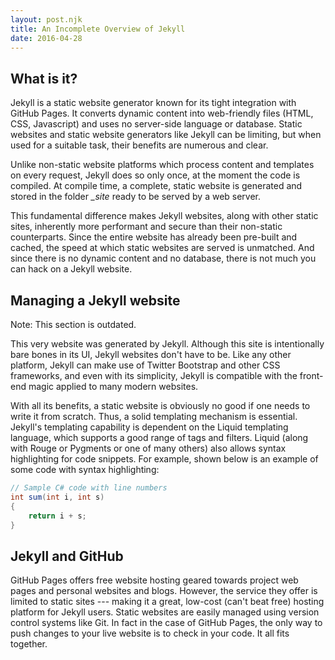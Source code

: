 ```yaml
---
layout: post.njk
title: An Incomplete Overview of Jekyll
date: 2016-04-28
---
```


## What is it?

Jekyll is a static website generator known for its tight integration with GitHub Pages. It converts dynamic content into web-friendly files (HTML, CSS, Javascript) and uses no server-side language or database. Static websites and static website generators like Jekyll can be limiting, but when used for a suitable task, their benefits are numerous and clear.

Unlike non-static website platforms which process content and templates on every request, Jekyll does so only once, at the moment the code is compiled. At compile time, a complete, static website is generated and stored in the folder *_site* ready to be served by a web server.

This fundamental difference makes Jekyll websites, along with other static sites, inherently more performant and secure than their non-static counterparts. Since the entire website has already been pre-built and cached, the speed at which static websites are served is unmatched. And since there is no dynamic content and no database, there is not much you can hack on a Jekyll website.

## Managing a Jekyll website

<p class="warning-text">
    Note: This section is outdated.
</p>

This very website was generated by Jekyll. Although this site is intentionally bare bones in its UI, Jekyll websites don't have to be. Like any other platform, Jekyll can make use of Twitter Bootstrap and other CSS frameworks, and even with its simplicity, Jekyll is compatible with the front-end magic applied to many modern websites.

With all its benefits, a static website is obviously no good if one needs to write it from scratch. Thus, a solid templating mechanism is essential. Jekyll's templating capability is dependent on the Liquid templating language, which supports a good range of tags and filters. Liquid (along with Rouge or Pygments or one of many others) also allows syntax highlighting for code snippets. For example, shown below is an example of some code with syntax highlighting:

```csharp
// Sample C# code with line numbers
int sum(int i, int s)
{
    return i + s;
}
```

## Jekyll and GitHub

GitHub Pages offers free website hosting geared towards project web pages and personal websites and blogs. However, the service they offer is limited to static sites --- making it a great, low-cost (can't beat free) hosting platform for Jekyll users. Static websites are easily managed using version control systems like Git. In fact in the case of GitHub Pages, the only way to push changes to your live website is to check in your code. It all fits together.
